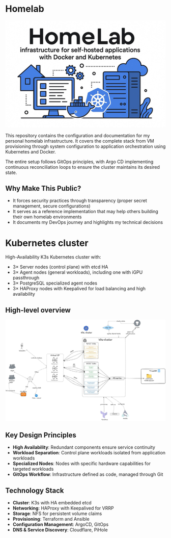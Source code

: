 # Homelab

![Cover image](./resources/images/cover.jpeg)

This repository contains the configuration and documentation for my personal homelab infrastructure.
It covers the complete stack from VM provisioning through system configuration to application orchestration using Kubernetes and Docker.

The entire setup follows GitOps principles, with Argo CD implementing continuous reconciliation loops to ensure the cluster maintains its desired state.

## Why Make This Public?

- It forces security practices through transparency (proper secret management, secure configurations)
- It serves as a reference implementation that may help others building their own homelab environments
- It documents my DevOps journey and highlights my technical decisions

# Kubernetes cluster

High-Availability K3s Kubernetes cluster with:

- 3× Server nodes (control plane) with etcd HA
- 3× Agent nodes (general workloads), including one with iGPU passthrough
- 3× PostgreSQL specialized agent nodes
- 3× HAProxy nodes with Keepalived for load balancing and high availability

## High-level overview

![Homelab Architecture](./resources/images/architecture.jpeg)

## Key Design Principles

- **High Availability**: Redundant components ensure service continuity
- **Workload Separation**: Control plane workloads isolated from application workloads
- **Specialized Nodes**: Nodes with specific hardware capabilities for targeted workloads
- **GitOps Workflow**: Infrastructure defined as code, managed through Git

## Technology Stack

- **Cluster**: K3s with HA embedded etcd
- **Networking**: HAProxy with Keepalived for VRRP 
- **Storage**: NFS for persistent volume claims
- **Provisioning**: Terraform and Ansible
- **Configuration Management**: ArgoCD, GitOps
- **DNS & Service Discovery**: Cloudflare, PiHole
